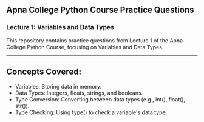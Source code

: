 ## Apna College Python Course Practice Questions

### Lecture 1: Variables and Data Types

This repository contains practice questions from Lecture 1 of the Apna College Python Course, focusing on Variables and Data Types.

---

## Concepts Covered:
- Variables: Storing data in memory.
- Data Types: Integers, floats, strings, and booleans.
- Type Conversion: Converting between data types (e.g., int(), float(), str()).
- Type Checking: Using type() to check a variable's data type.
